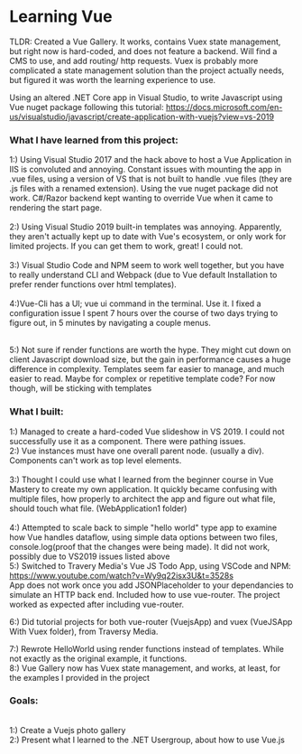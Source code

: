 # Learning Vue
 TLDR: Created a Vue Gallery. It works, contains Vuex state management, but right now is hard-coded, and does not feature a backend.
 Will find a CMS to use, and add routing/ http requests. 
 Vuex is probably more complicated a state management solution than the project actually needs, but figured it was worth the learning experience to use.
 
 Using an altered .NET Core app in Visual Studio, to write Javascript using Vue nuget package
 following this tutorial: https://docs.microsoft.com/en-us/visualstudio/javascript/create-application-with-vuejs?view=vs-2019
 <br />
 ### What I have learned from this project:
 1:) Using Visual Studio 2017 and the hack above to host a Vue Application in IIS is convoluted and annoying. Constant issues with mounting the app in .vue files, using a version of VS that is not built to handle .vue files (they are .js files with a renamed extension). Using the vue nuget package did not work. C#/Razor backend kept wanting to override Vue when it came to rendering the start page.  
<br />
 2:) Using Visual Studio 2019 built-in templates was annoying. Apparently, they aren't actually kept up to date with Vue's ecosystem, or only work for limited projects. If you can get them to work, great! I could not.  
<br />
 3:) Visual Studio Code and NPM seem to work well together, but you have to really understand CLI and Webpack (due to Vue default Installation to prefer render functions over html templates).  
<br />
 4:)Vue-Cli has a UI; vue ui command in the terminal. Use it. I fixed a configuration issue I spent 7 hours over the course of two days trying to figure out, in 5 minutes by navigating a couple menus.  
 
<br />
5:) Not sure if render functions are worth the hype. They might cut down on client Javascript download size, but the gain in performance causes a huge difference in complexity. Templates seem far easier to manage, and much easier to read. Maybe for complex or repetitive template code? For now though, will be sticking with templates  
<br />  

### What I built:   

1:) Managed to create a hard-coded Vue slideshow in VS 2019. I could not successfully use it as a component. There were pathing issues. 
<br />
2:) Vue instances must have one overall parent node. (usually a div). Components can't work as top level elements.  
<br />
3:) Thought I could use what I learned from the beginner course in Vue Mastery to create my own application. It quickly became confusing with multiple files, how properly to architect the app and figure out what file, should touch what file. (WebApplication1 folder)  
<br />
4:) Attempted to scale back to simple "hello world" type app to examine how Vue handles dataflow, using simple data options between two files, console.log(proof that the changes were being made). It did not work, possibly due to VS2019 issues listed above 
<br />
5:) Switched to Travery Media's Vue JS Todo App, using VSCode and NPM: https://www.youtube.com/watch?v=Wy9q22isx3U&t=3528s <br />
App does not work once you add JSONPlaceholder to your dependancies to simulate an HTTP back end. Included how to use vue-router. The project worked as expected after including vue-router.
<br />  

6:) Did tutorial projects for both vue-router (VuejsApp) and vuex (VueJSApp With Vuex folder), from Traversy Media.
<br />  

7:) Rewrote HelloWorld using render functions instead of templates. While not exactly as the original example, it functions. 
<br/>
8:) Vue Gallery now has Vuex state management, and works, at least, for the examples I provided in the project
</br >
### Goals:
<br />
1:) Create a Vuejs photo gallery  
<br />
2:) Present what I learned to the .NET Usergroup, about how to use Vue.js  
